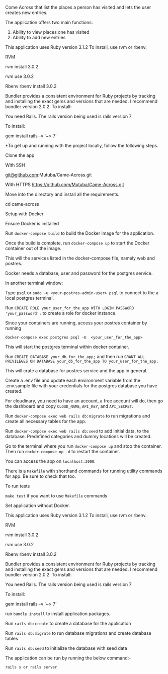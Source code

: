 Come Across that list the places a person has visited and lets the user creates new entries.

The application offers two main functions:

1. Ability to view places one has visited
2. Ability to add new entries

This application uses Ruby version 3.1.2 To install, use rvm or rbenv.

RVM

rvm install 3.0.2

rvm use 3.0.2

Rbenv
rbenv install 3.0.2

Bundler provides a consistent environment for Ruby projects by tracking and installing the exact gems and versions that are needed. I recommend bundler version 2.0.2. To install:

You need Rails. The rails version being used is rails version 7

To install:

gem install rails -v '~> 7'

\*To get up and running with the project locally, follow the following steps.

Clone the app

With SSH

git@github.com:Mutuba/Came-Across.git

With HTTPS
https://github.com/Mutuba/Came-Across.git

Move into the directory and install all the requirements.

cd came-across

Setup with Docker

Ensure Docker is installed

Run `docker-compose build` to build the Docker image for the application.

Once the build is complete, run `docker-compose up` to start the Docker container out of the image.

This will the services listed in the docker-compose file, namely web and postres.

Docker needs a database, user and password for the postgres service.

In another terminal window:

Type `psql` or `sudo -u <your-postres-admin-user> psql` to connect to the a local postgres terminal.

Run `CREATE ROLE your_user_for_the_app WITH LOGIN PASSWORD 'your_password';` to create a role for docker instance.

Since your containers are running, access your postres container by running

`docker-compose exec postgres psql -U  <your_user_for_the_app>`

This will start the postgres terminal within docker container.

Run `CREATE DATABASE your_db_for_the_app;` and then run `GRANT ALL PRIVILEGES ON DATABASE your_db_for_the_app TO your_user_for_the_app;`

This will crate a database for postres service and the app in general.

Create a .env file and update each environment variable from the .env.sample file with your credentials for the postgres database you have created.

For cloudinary, you need to have an account, a free account will do, then go the dashboard and copy `CLOUD_NAME`, `API_KEY`, and `API_SECRET`.

Run `docker-compose exec web rails db:migrate` to run migrations and create all necessary tables for the app.

Run `docker-compose exec web rails db:seed` to add initial data, to the database. Predefined categories and dummy locations will be created.

Go to the terminal where you run `docker-compose up` and stop the container. Then run `docker-compose up -d` to restart the container.

You can access the app on `localhost:3000`.

There is a `Makefile` with shorthand commands for running utility commands for app. Be sure to check that too.

To run tests

`make test` if you want to use `Makefile` commands

Set application without Docker.

This application uses Ruby version 3.1.2 To install, use rvm or rbenv.

RVM

rvm install 3.0.2

rvm use 3.0.2

Rbenv
rbenv install 3.0.2

Bundler provides a consistent environment for Ruby projects by tracking and installing the exact gems and versions that are needed. I recommend bundler version 2.0.2. To install:

You need Rails. The rails version being used is rails version 7

To install:

gem install rails -v '~> 7'

run `bundle install` to install application packages.

Run `rails db:create` to create a database for the application

Run `rails db:migrate` to run database migrations and create database tables

Run `rails db:seed` to initialize the database with seed data

The application can be run by running the below command:-

`rails s or rails server`
